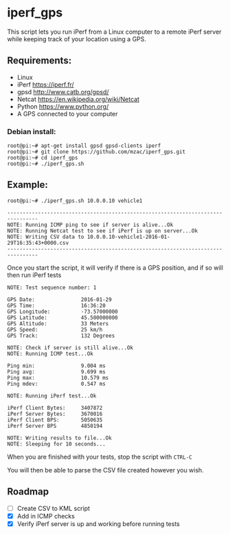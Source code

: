 # iperf_gps

This script lets you run iPerf from a Linux computer to a remote iPerf server while keeping track of your location using a GPS.

## Requirements:

- Linux
- iPerf https://iperf.fr/
- gpsd http://www.catb.org/gpsd/
- Netcat https://en.wikipedia.org/wiki/Netcat
- Python https://www.python.org/
- A GPS connected to your computer

### Debian install:
```
root@pi:~# apt-get install gpsd gpsd-clients iperf
root@pi:~# git clone https://github.com/mzac/iperf_gps.git
root@pi:~# cd iperf_gps
root@pi:~# ./iperf_gps.sh
```

## Example:

```
root@pi:~# ./iperf_gps.sh 10.0.0.10 vehicle1

--------------------------------------------------------------------------------
NOTE: Running ICMP ping to see if server is alive...Ok
NOTE: Running Netcat test to see if iPerf is up on server...Ok
NOTE: Writing CSV data to 10.0.0.10-vehicle1-2016-01-29T16:35:43+0000.csv
--------------------------------------------------------------------------------
```

Once you start the script, it will verify if there is a GPS position, and if so will then run iPerf tests

```
NOTE: Test sequence number: 1

GPS Date:               2016-01-29
GPS Time:               16:36:20
GPS Longitude:          -73.57000000
GPS Latitude:           45.500000000
GPS Altitude:           33 Meters
GPS Speed:              25 km/h
GPS Track:              132 Degrees

NOTE: Check if server is still alive...Ok
NOTE: Running ICMP test...Ok

Ping min:               9.004 ms
Ping avg:               9.699 ms
Ping max:               10.579 ms
Ping mdev:              0.547 ms

NOTE: Running iPerf test...Ok

iPerf Client Bytes:     3407872
iPerf Server Bytes:     3670016
iPerf Client BPS:       5050635
iPerf Server BPS        4850194

NOTE: Writing results to file...Ok
NOTE: Sleeping for 10 seconds...
```

When you are finished with your tests, stop the script with `CTRL-C`

You will then be able to parse the CSV file created however you wish.

## Roadmap
- [ ] Create CSV to KML script
- [x] Add in ICMP checks
- [x] Verify iPerf server is up and working before running tests
